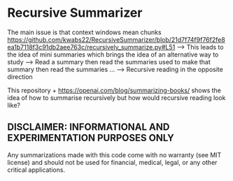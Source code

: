 # Recursive Summarizer
The main issue is that context windows mean chunks https://github.com/kwabs22/RecursiveSummarizer/blob/21d7f74f9f76f2fe8ea1b7118f3c91db2aee763c/recursively_summarize.py#L51
--> This leads to the idea of mini summaries which brings the idea of an alternative way to study --> Read a summary then read the summaries used to make that summary then read the summaries ... --> Recursive reading in the opposite direction

This repository + https://openai.com/blog/summarizing-books/ shows the idea of how to summarise recursively but how would recursive reading look like? 


## DISCLAIMER: INFORMATIONAL AND EXPERIMENTATION PURPOSES ONLY

Any summarizations made with this code come with no warranty (see MIT license) and should not be used for financial, medical, legal, or any other critical applications.
